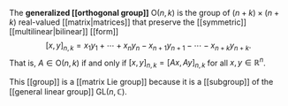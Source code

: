 The **generalized [[orthogonal group]]** $\text{O}(n,k)$ is the group of $(n+k)\times (n+k)$ real-valued [[matrix|matrices]] that preserve the [[symmetric]] [[multilinear|bilinear]] [[form]] $$[x,y]_{n,k} = x_1y_1 + \cdots + x_ny_n - x_{n+1}y_{n+1} - \cdots - x_{n+k}y_{n+k}.$$That is, $A \in \text{O}(n,k)$ if and only if $[x,y]_{n,k} = [Ax,Ay]_{n,k}$ for all $x,y \in \mathbb R^n$. 

This [[group]] is a [[matrix Lie group]] because it is a [[subgroup]] of the [[general linear group]] $\text{GL}(n,\mathbb C)$.
